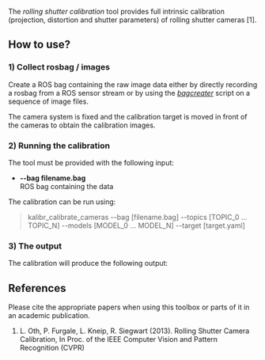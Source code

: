 The _rolling shutter calibration_ tool provides full intrinsic calibration (projection, distortion and shutter parameters) of rolling shutter cameras [1].

## How to use?

### 1) Collect rosbag / images
Create a ROS bag containing the raw image data either by directly recording a rosbag from a ROS sensor stream or by using the _[bagcreater](bag-format)_ script on a sequence of image files.

The camera system is fixed and the calibration target is moved in front of the cameras to obtain the calibration images. 

### 2) Running the calibration

The tool must be provided with the following input:

* **--bag filename.bag**<br>
    ROS bag containing the data

The calibration can be run using:
> kalibr_calibrate_cameras --bag [filename.bag] --topics [TOPIC_0 ... TOPIC_N] --models [MODEL_0 ... MODEL_N] --target [target.yaml]

### 3) The output
The calibration will produce the following output:

## References
Please cite the appropriate papers when using this toolbox or parts of it in an academic publication.

1. <a name="othlu"></a>L. Oth, P. Furgale, L. Kneip, R. Siegwart (2013). Rolling Shutter Camera Calibration, In Proc. of the IEEE Computer Vision and Pattern Recognition (CVPR)

